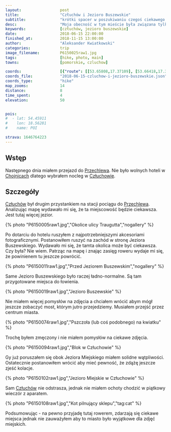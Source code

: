 ```yaml
---
layout:                 post
title:                  "Człuchów i Jezioro Buszewskie"
subtitle:               "krótki spacer w poszukiwaniu czegoś ciekawego, rower byłby lepszy"
desc:                   "Moja obecność w tym mieście była związana tylko z przejazdem pociągiem specjalnym do Przechlewa. Chcąc nie tracić czasu spróbowałem znaleźć ciekawe miejsca jednak ostatecznie byłem tylko nad Jeziorem Buszewskim. Wydaje mi się, że lepiej przyjechać tutaj rowerem."
keywords:               [człuchów, jezioro buszewskie]
date:                   2018-06-15 22:00:00
finished_at:            2018-11-15 13:00:00
author:                 "Aleksander Kwiatkowski"
categories:             trip
image_filename:         P6150025raw1.jpg
tags:                   [hike, photo, main]
towns:                  [pomorskie, czluchow]

coords:                 [{"route": [[53.65808,17.37109], [53.66418,17.36044], [53.66510,17.33341], [53.66337,17.32731]], "type": "hike"}]
coords_file:            "2018-06-15-czluchow-i-jezioro-buszewskie.json"
coords_type:            "hike"
map_zooms:              14
distance:               8
time_spent:             4
elevation:              50


pois:
#  - lat: 54.45911
#    lon: 18.56281
#    name: POI

strava: 1646764223
---
```


[wiki-przechlewo]: https://pl.wikipedia.org/wiki/Przechlewo
[wiki-chojnice]: https://pl.wikipedia.org/wiki/Chojnice
[wiki-czluchow]: https://pl.wikipedia.org/wiki/Cz%C5%82uch%C3%B3w

## Wstęp

Następnego dnia miałem przejazd do [Przechlewa][wiki-przechlewo]. Nie było wolnych hoteli
w [Chojnicach][wiki-chojnice] dlatego wybrałem nocleg w [Człuchowie][wiki-czluchow].

## Szczegóły

[Człuchów][wiki-czluchow] był drugim przystankiem na stacji pociągu do [Przechlewa][wiki-przechlewo].
Analizując mapę wydawało mi się, że ta miejscowość będzie ciekawsza. Jest tutaj więcej
jezior.

{% photo "P6150005raw1.jpg","Okolice ulicy Traugutta","nogallery" %}

Po dotarciu do hotelu ruszyłem z najpotrzebniejszymi akcesoriami fotograficznymi.
Postanowiłem ruszyć na zachód w stronę Jeziora Buszewskiego.
Wydawało mi się, że tamta okolica może być ciekawsza. Czy była? Nie wiem.
Patrząc na mapę i znając zasięg roweru wydaje mi się, że powinienem tu jeszcze powrócić.

{% photo "P6150011raw1.jpg","Przed Jeziorem Buszewskim","nogallery" %}

Same Jezioro Buszewskiego było raczej ładno-normalne.
Są tam przygotowane miejsca do łowienia.

{% photo "P6150019raw1.jpg","Jezioro Buszewskie" %}

Nie miałem więcej pomysłów na zdjęcia a chciałem wrócić abym mógł jeszcze
zobaczyć most, którym jutro przejedziemy. Musiałem przejść przez centrum
miasta.

{% photo "P6150074raw1.jpg","Pszczoła (lub coś podobnego) na kwiatku" %}

Trochę byłem zmęczony i nie miałem pomysłów na ciekawe zdjęcia.

{% photo "P6150094raw1.jpg","Blok w Człuchowie" %}

Gy już poruszałem się obok Jeziora Miejskiego
miałem solidne wątpliwości. Ostatecznie postanowiłem wrócić aby mieć pewność,
że zdążę jeszcze zjeść kolacje.

{% photo "P6150102raw1.jpg","Jezioro Miejskie w Człuchowie" %}

Sam [Człuchów][wiki-czluchow] nie odstrasza, jednak nie miałem ochoty chodzić
w piątkowy wieczór z aparatem.

{% photo "P6150108raw1.jpg","Kot pilnujący sklepu","tag:cat" %}

Podsumowując - na pewno przyjadę tutaj rowerem, zdarzają się ciekawe miejsca
jednak nie zauważyłem aby to miasto było wyjątkowe dla zdjęć miejskich.
